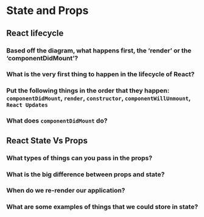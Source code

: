 # State and Props

## React lifecycle

### Based off the diagram, what happens first, the ‘render’ or the ‘componentDidMount’?

### What is the very first thing to happen in the lifecycle of React?

### Put the following things in the order that they happen: `componentDidMount`, `render`, `constructor`, `componentWillUnmount`, `React Updates`

### What does `componentDidMount` do?

## React State Vs Props

### What types of things can you pass in the props?

### What is the big difference between props and state?

### When do we re-render our application?

### What are some examples of things that we could store in state?

